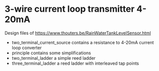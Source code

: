 3-wire current loop transmitter 4-20mA
======================================

Design files of https://www.thouters.be/RainWaterTankLevelSensor.html

- two_terminal_current_source contains a resistance to 4-20mA current loop converter
- principle contains some simplifications
- two_terminal_ladder a simple reed ladder
- three_terminal_ladder a reed ladder with interleaved tap points

